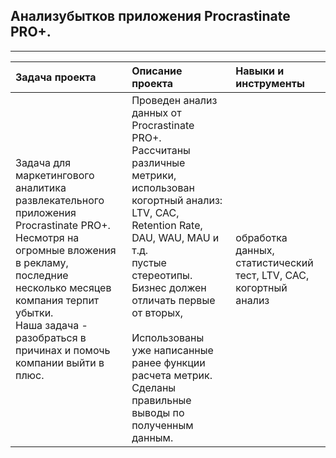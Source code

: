 ## Анализубытков приложения Procrastinate PRO+.

_________________________________________________________________________________________________________________________________________________


| **Задача проекта** | **Описание проекта** | **Навыки и инструменты** |
|:--- |:--- |:--- |
|Задача для маркетингового аналитика развлекательного приложения Procrastinate PRO+.<br>Несмотря на огромные вложения в рекламу, последние несколько месяцев компания терпит убытки.<br/>Наша задача - разобраться в причинах и помочь компании выйти в плюс.|Проведен анализ данных от Procrastinate PRO+.<br>Рассчитаны различные метрики, использован когортный анализ: LTV, CAC, Retention Rate, DAU, WAU, MAU и т.д.<br/>пустые стереотипы. Бизнес должен отличать первые от вторых,<br/><br>Использованы уже написанные ранее функции расчета метрик. Сделаны правильные выводы по полученным данным.|обработка данных,<br>статистический тест, LTV, CAC, когортный анализ| 